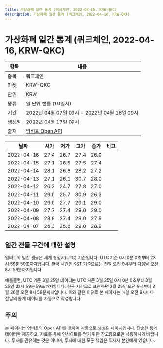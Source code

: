 ```yaml
---
title: 가상화폐 일간 통계 (쿼크체인, 2022-04-16, KRW-QKC)
description: 가상화폐 일간 통계 (쿼크체인, 2022-04-16, KRW-QKC)
---
```



가상화폐 일간 통계 (쿼크체인, 2022-04-16, KRW-QKC)
===

|항목|내용|
|--|--|
|종목|쿼크체인|
|마켓|KRW-QKC|
|단위|KRW|
|종류|일 단위 캔들 (10일치)|
|기간|2022년 04월 07일 09시 - 2022년 04월 16일 09시|
|생성일|2022년 04월 17일 09시|
|출처|[업비트 Open API](https://docs.upbit.com)|


|날짜|시가|저가|고가|종가|비고|
|--|--|--|--|--|--|
|2022-04-16|27.4|26.7|27.4|26.9|    |
|2022-04-15|27.1|26.5|27.5|27.4|    |
|2022-04-14|28.1|26.8|28.2|27.2|    |
|2022-04-13|27.1|26.1|30.7|28.0|    |
|2022-04-12|26.3|24.7|27.8|27.0|    |
|2022-04-11|29.0|25.7|30.9|26.3|    |
|2022-04-10|29.0|27.7|29.1|29.0|    |
|2022-04-09|27.7|27.4|29.0|29.0|    |
|2022-04-08|28.9|27.4|29.0|27.9|    |
|2022-04-07|26.3|25.6|29.0|28.9|    |


일간 캔들 구간에 대한 설명
---


업비트의 일간 캔들은 세계 협정시(UTC) 기준입니다. 
UTC 기준 0시 0분 0초부터 23시 59분 59초까지입니다. 
한국 시간인 KST 기준으로는 전일 오전 9시부터 다음날 오전 8시 59분까지입니다. 


예를들면, UTC 기준 3월 25일 데이터는 UTC 시준 3월 25일 0시 0분 0초부터 3월 25일 23시 59분 59초까지입니다. 
한국 시간으로 표현하면 3월 25일 오전 9시부터 3월 26일 오전 8시 59분까지입니다. 
이와 같은 이유로 본 페이지는 매일 오전 9시마다 전날의 통계 데이터를 자동으로 작성합니다. 


주의
---


본 페이지는 업비트의 Open API를 통하여 자동으로 생성된 페이지입니다. 
단순한 통계 데이터만 제공하고, 자료를 통해 인사이트를 얻기 위한 참고용으로만 사용하시기 바랍니다. 
투자를 권유하는 것은 아니며, 투자에 대한 모든 책임은 투자자 본인에게 있습니다. 
